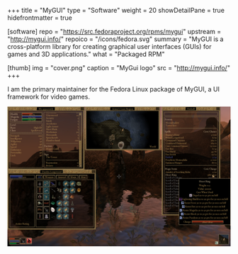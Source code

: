 +++
title = "MyGUI"
type = "Software"
weight = 20
showDetailPane = true
hidefrontmatter = true

[software]
repo = "https://src.fedoraproject.org/rpms/mygui"
upstream = "http://mygui.info/"
repoico = "/icons/fedora.svg"
summary = "MyGUI is a cross-platform library for creating graphical user interfaces (GUIs) for games and 3D applications."
what = "Packaged RPM"

[thumb]
img = "cover.png"
caption = "MyGui logo"
src = "http://mygui.info/"
+++

I am the primary maintainer for the Fedora Linux package of MyGUI, a UI framework for video games.
<!--more-->
![MyGUI being used in OpenMW. Image taken from [mygui.info](http://mygui.info/#ui-tabs-11)](screenshot.jpg)